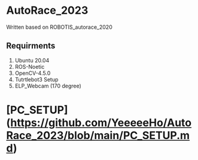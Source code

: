 # AutoRace_2023

Written based on ROBOTIS_autorace_2020 

## Requirments
  1. Ubuntu 20.04
  2. ROS-Noetic
  3. OpenCV-4.5.0
  4. Tutrtlebot3 Setup
  5. ELP_Webcam (170 degree)

# [PC_SETUP] (https://github.com/YeeeeeHo/AutoRace_2023/blob/main/PC_SETUP.md)






